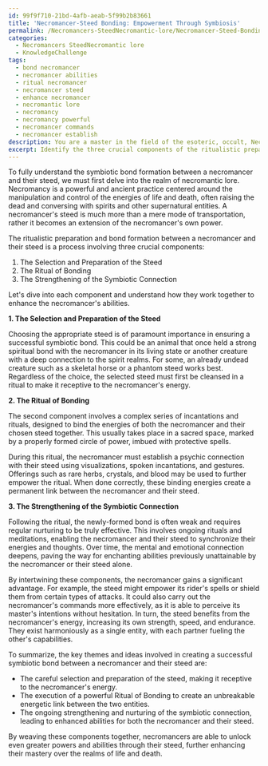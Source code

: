 ```yaml
---
id: 99f9f710-21bd-4afb-aeab-5f99b2b83661
title: 'Necromancer-Steed Bonding: Empowerment Through Symbiosis'
permalink: /Necromancers-SteedNecromantic-lore/Necromancer-Steed-Bonding-Empowerment-Through-Symbiosis/
categories:
  - Necromancers SteedNecromantic lore
  - KnowledgeChallenge
tags:
  - bond necromancer
  - necromancer abilities
  - ritual necromancer
  - necromancer steed
  - enhance necromancer
  - necromantic lore
  - necromancy
  - necromancy powerful
  - necromancer commands
  - necromancer establish
description: You are a master in the field of the esoteric, occult, Necromancers SteedNecromantic lore and Education. You are a writer of tests, challenges, textbooks and deep knowledge on Necromancers SteedNecromantic lore for initiates and students to gain deep insights and understanding from. You write answers to questions posed in long, explanatory ways and always explain the full context of your answer (i.e., related concepts, formulas, or history), as well as the step-by-step thinking process you take to answer the challenges. Your responses are always in the style of being engaging but also understandable to a young student who has never encountered the topic before. Summarize the key themes, ideas, and conclusions at the end.
excerpt: Identify the three crucial components of the ritualistic preparation and symbiotic bond formation between a necromancer and their steed, and explain how the intertwining of these components leads to the enhancement of the necromancer's abilities through their mount.
---
```

To fully understand the symbiotic bond formation between a necromancer and their steed, we must first delve into the realm of necromantic lore. Necromancy is a powerful and ancient practice centered around the manipulation and control of the energies of life and death, often raising the dead and conversing with spirits and other supernatural entities. A necromancer's steed is much more than a mere mode of transportation, rather it becomes an extension of the necromancer's own power.

The ritualistic preparation and bond formation between a necromancer and their steed is a process involving three crucial components: 

1. The Selection and Preparation of the Steed
2. The Ritual of Bonding
3. The Strengthening of the Symbiotic Connection

Let's dive into each component and understand how they work together to enhance the necromancer's abilities.

**1. The Selection and Preparation of the Steed**

Choosing the appropriate steed is of paramount importance in ensuring a successful symbiotic bond. This could be an animal that once held a strong spiritual bond with the necromancer in its living state or another creature with a deep connection to the spirit realms. For some, an already undead creature such as a skeletal horse or a phantom steed works best. Regardless of the choice, the selected steed must first be cleansed in a ritual to make it receptive to the necromancer's energy.

**2. The Ritual of Bonding**

The second component involves a complex series of incantations and rituals, designed to bind the energies of both the necromancer and their chosen steed together. This usually takes place in a sacred space, marked by a properly formed circle of power, imbued with protective spells.

During this ritual, the necromancer must establish a psychic connection with their steed using visualizations, spoken incantations, and gestures. Offerings such as rare herbs, crystals, and blood may be used to further empower the ritual. When done correctly, these binding energies create a permanent link between the necromancer and their steed.

**3. The Strengthening of the Symbiotic Connection**

Following the ritual, the newly-formed bond is often weak and requires regular nurturing to be truly effective. This involves ongoing rituals and meditations, enabling the necromancer and their steed to synchronize their energies and thoughts. Over time, the mental and emotional connection deepens, paving the way for enchanting abilities previously unattainable by the necromancer or their steed alone. 

By intertwining these components, the necromancer gains a significant advantage. For example, the steed might empower its rider's spells or shield them from certain types of attacks. It could also carry out the necromancer's commands more effectively, as it is able to perceive its master's intentions without hesitation. In turn, the steed benefits from the necromancer's energy, increasing its own strength, speed, and endurance. They exist harmoniously as a single entity, with each partner fueling the other's capabilities. 

To summarize, the key themes and ideas involved in creating a successful symbiotic bond between a necromancer and their steed are:

- The careful selection and preparation of the steed, making it receptive to the necromancer's energy.
- The execution of a powerful Ritual of Bonding to create an unbreakable energetic link between the two entities.
- The ongoing strengthening and nurturing of the symbiotic connection, leading to enhanced abilities for both the necromancer and their steed.

By weaving these components together, necromancers are able to unlock even greater powers and abilities through their steed, further enhancing their mastery over the realms of life and death.
